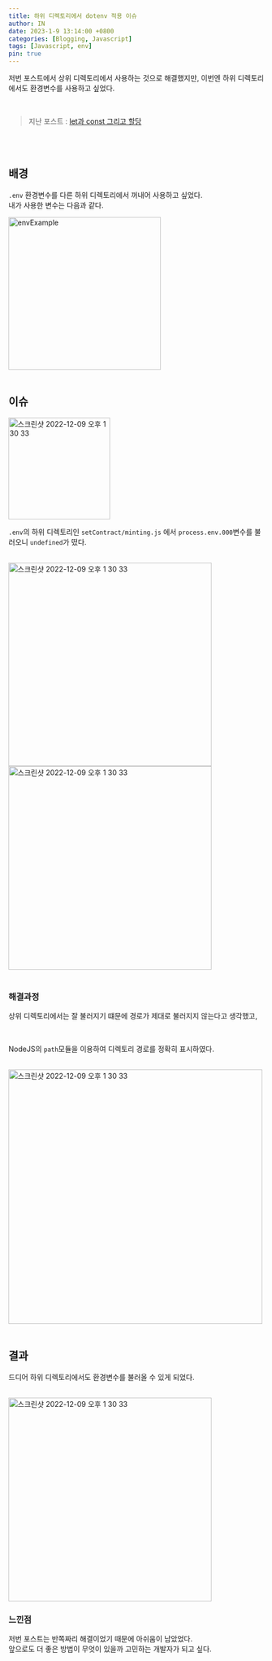 ```yaml
---
title: 하위 디렉토리에서 dotenv 적용 이슈
author: IN
date: 2023-1-9 13:14:00 +0800
categories: [Blogging, Javascript]
tags: [Javascript, env]
pin: true
---
```


저번 포스트에서 상위 디렉토리에서 사용하는 것으로 해결했지만, 이번엔 하위 디렉토리에서도 환경변수를 사용하고 싶었다.

<br />

> 지난 포스트 : [let과 const 그리고 할당](https://in63119.github.io/posts/MonkeyletAndConst/)

<br />
<br />

## 배경
`.env` 환경변수를 다른 하위 디렉토리에서 꺼내어 사용하고 싶었다.
<br />
내가 사용한 변수는 다음과 같다. 
<br />

<img width="300" alt="envExample" src="https://user-images.githubusercontent.com/65399118/211238351-64d6a7d3-9cf2-471a-95f2-ff6147bae688.png">

<br />
<br />

## 이슈

<img width="200" alt="스크린샷 2022-12-09 오후 1 30 33" src="https://user-images.githubusercontent.com/65399118/211238541-a46f4852-8d85-46ab-8aa5-08267c910db3.png">

<br />

`.env`의 하위 디렉토리인 `setContract/minting.js` 에서 `process.env.000`변수를 불러오니 `undefined`가 떴다.

<br />

<img width="400" alt="스크린샷 2022-12-09 오후 1 30 33" src="https://user-images.githubusercontent.com/65399118/211238774-1cf4dd68-ad5e-4e78-bdec-9a1069ee908a.png">

<br />

<img width="400" alt="스크린샷 2022-12-09 오후 1 30 33" src="https://user-images.githubusercontent.com/65399118/211238966-c74e84ab-a8f9-4b23-bb70-e80f40a774c9.png">

<br />
<br />

### 해결과정
상위 디렉토리에서는 잘 불러지기 떄문에 경로가 제대로 불러지지 않는다고 생각했고,

<br />

NodeJS의 `path`모듈을 이용하여 디렉토리 경로를 정확히 표시하였다.

<br />

<img width="500" alt="스크린샷 2022-12-09 오후 1 30 33" src="https://user-images.githubusercontent.com/65399118/211239632-1e686796-770e-42ec-9bbc-1c403d34c32a.png">

<br />
<br />

## 결과

드디어 하위 디렉토리에서도 환경변수를 불러올 수 있게 되었다.

<br />

<img width="400" alt="스크린샷 2022-12-09 오후 1 30 33" src="https://user-images.githubusercontent.com/65399118/211239295-f23bab5e-8eac-4690-b086-3e093362b3ee.png">

<br />

### 느낀점

저번 포스트는 반쪽짜리 해결이었기 때문에 아쉬움이 남았었다.
<br />
앞으로도 더 좋은 방법이 무엇이 있을까 고민하는 개발자가 되고 싶다.
<br />

